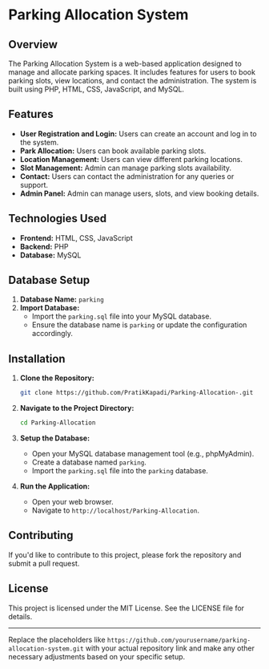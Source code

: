 # Parking Allocation System

## Overview

The Parking Allocation System is a web-based application designed to manage and allocate parking spaces. It includes features for users to book parking slots, view locations, and contact the administration. The system is built using PHP, HTML, CSS, JavaScript, and MySQL.

## Features

- **User Registration and Login:** Users can create an account and log in to the system.
- **Park Allocation:** Users can book available parking slots.
- **Location Management:** Users can view different parking locations.
- **Slot Management:** Admin can manage parking slots availability.
- **Contact:** Users can contact the administration for any queries or support.
- **Admin Panel:** Admin can manage users, slots, and view booking details.

## Technologies Used

- **Frontend:** HTML, CSS, JavaScript
- **Backend:** PHP
- **Database:** MySQL

## Database Setup

1. **Database Name:** `parking`
2. **Import Database:** 
   - Import the `parking.sql` file into your MySQL database.
   - Ensure the database name is `parking` or update the configuration accordingly.

## Installation

1. **Clone the Repository:**
   ```bash
   git clone https://github.com/PratikKapadi/Parking-Allocation-.git
   ```

2. **Navigate to the Project Directory:**
   ```bash
   cd Parking-Allocation
   ```

3. **Setup the Database:**
   - Open your MySQL database management tool (e.g., phpMyAdmin).
   - Create a database named `parking`.
   - Import the `parking.sql` file into the `parking` database.


4. **Run the Application:**
   - Open your web browser.
   - Navigate to `http://localhost/Parking-Allocation`.



## Contributing

If you'd like to contribute to this project, please fork the repository and submit a pull request.

## License

This project is licensed under the MIT License. See the LICENSE file for details.

---

Replace the placeholders like `https://github.com/yourusername/parking-allocation-system.git` with your actual repository link and make any other necessary adjustments based on your specific setup.
